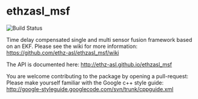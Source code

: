 ethzasl_msf
=====================

![Build Status](http://129.132.38.183:8080/job/ethzasl_msf/badge/icon)


Time delay compensated single and multi sensor fusion framework based on an EKF.
Please see the wiki for more information: https://github.com/ethz-asl/ethzasl_msf/wiki

The API is documented here: http://ethz-asl.github.io/ethzasl_msf

You are welcome contributing to the package by opening a pull-request:
Please make yourself familiar with the Google c++ style guide: 
http://google-styleguide.googlecode.com/svn/trunk/cppguide.xml
